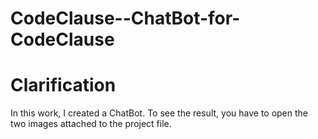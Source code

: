 # CodeClause--ChatBot-for-CodeClause
# Clarification

In this work, I created a ChatBot. To see the result, you have to open the two images attached to the project file.
